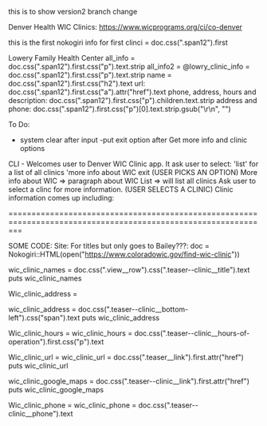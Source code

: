 
this is to show version2 branch change

Denver Health WIC Clinics:
https://www.wicprograms.org/ci/co-denver


this is the first nokogiri info for first clinci = doc.css(".span12").first

Lowery Family Health Center
all_info = doc.css(".span12").first.css("p").text.strip
all_info2 =  @lowry_clinic_info = doc.css(".span12").first.css("p").text.strip
name = doc.css(".span12").first.css("h2").text
url: doc.css(".span12").first.css("a").attr("href").text
phone, address, hours and description: doc.css(".span12").first.css("p").children.text.strip
address and phone: doc.css(".span12").first.css("p")[0].text.strip.gsub("\r\n", "")


To Do:
- system clear after input
-put exit option after Get more info and clinic options




CLI - Welcomes user to Denver WIC Clinic app.
    It ask user to select:
        'list' for a list of all clinics
        'more info about WIC
        exit
(USER PICKS AN OPTION)
        More info about WIC =>
            paragraph about WIC
        List =>
            will list all clinics
                Ask user to select a clinc for more information. (USER SELECTS A CLINIC)
                Clinic information comes up including:










===============================================================================================================

SOME CODE:
Site:
For titles but only goes to Bailey???:
doc = Nokogiri::HTML(open("https://www.coloradowic.gov/find-wic-clinic"))

wic_clinic_names = doc.css(".view__row").css(".teaser--clinic__title").text
puts wic_clinic_names

Wic_clinic_address =

wic_clinic_address = doc.css(".teaser--clinic__bottom-left").css("span").text
puts wic_clinic_address

Wic_clinic_hours =
wic_clinic_hours = doc.css(".teaser--clinic__hours-of-operation").first.css("p").text

Wic_clinic_url =
wic_clinic_url = doc.css(".teaser__link").first.attr("href")
puts wic_clinic_url


wic_clinic_google_maps = doc.css(".teaser--clinic__link").first.attr("href")
puts wic_clinic_google_maps

Wic_clinic_phone =
wic_clinic_phone = doc.css(".teaser--clinic__phone").text

